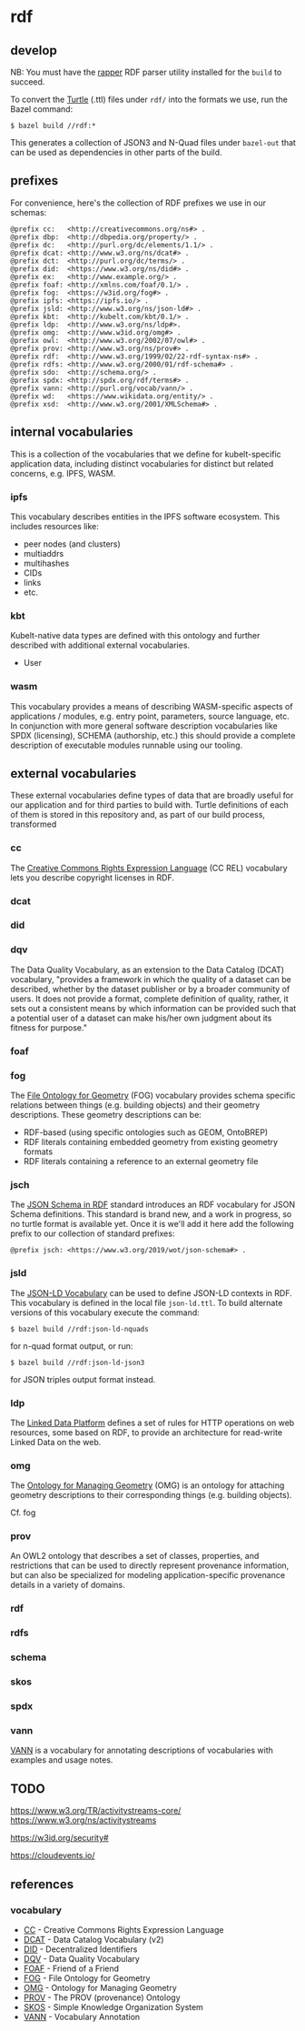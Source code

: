 # rdf

## develop

NB: You must have the [rapper](https://librdf.org/raptor/rapper.html) RDF parser utility installed for the `build` to succeed.

To convert the [Turtle](https://www.w3.org/TR/turtle/) (.ttl) files under `rdf/` into the formats we use, run the Bazel command:

```
$ bazel build //rdf:*
```

This generates a collection of JSON3 and N-Quad files under `bazel-out` that can be used as dependencies in other parts of the build.

## prefixes

For convenience, here's the collection of RDF prefixes we use in our schemas:

```
@prefix cc:   <http://creativecommons.org/ns#> .
@prefix dbp:  <http://dbpedia.org/property/> .
@prefix dc:   <http://purl.org/dc/elements/1.1/> .
@prefix dcat: <http://www.w3.org/ns/dcat#> .
@prefix dct:  <http://purl.org/dc/terms/> .
@prefix did:  <https://www.w3.org/ns/did#> .
@prefix ex:   <http://www.example.org/> .
@prefix foaf: <http://xmlns.com/foaf/0.1/> .
@prefix fog:  <https://w3id.org/fog#> .
@prefix ipfs: <https://ipfs.io/> .
@prefix jsld: <http://www.w3.org/ns/json-ld#> .
@prefix kbt:  <http://kubelt.com/kbt/0.1/> .
@prefix ldp:  <http://www.w3.org/ns/ldp#>.
@prefix omg:  <http://www.w3id.org/omg#> .
@prefix owl:  <http://www.w3.org/2002/07/owl#> .
@prefix prov: <http://www.w3.org/ns/prov#> .
@prefix rdf:  <http://www.w3.org/1999/02/22-rdf-syntax-ns#> .
@prefix rdfs: <http://www.w3.org/2000/01/rdf-schema#> .
@prefix sdo:  <http://schema.org/> .
@prefix spdx: <http://spdx.org/rdf/terms#> .
@prefix vann: <http://purl.org/vocab/vann/> .
@prefix wd:   <https://www.wikidata.org/entity/> .
@prefix xsd:  <http://www.w3.org/2001/XMLSchema#> .
```

## internal vocabularies

This is a collection of the vocabularies that we define for kubelt-specific application data, including distinct vocabularies for distinct but related concerns, e.g. IPFS, WASM.

### ipfs

This vocabulary describes entities in the IPFS software ecosystem. This includes resources like:

- peer nodes (and clusters)
- multiaddrs
- multihashes
- CIDs
- links
- etc.

### kbt

Kubelt-native data types are defined with this ontology and further described with additional external vocabularies.

- User

### wasm

This vocabulary provides a means of describing WASM-specific aspects of applications / modules, e.g. entry point, parameters, source language, etc. In conjunction with more general software description vocabularies like SPDX (licensing), SCHEMA (authorship, etc.) this should provide a complete description of executable modules runnable using our tooling.

## external vocabularies

These external vocabularies define types of data that are broadly useful for our application and for third parties to build with. Turtle definitions of each of them is stored in this repository and, as part of our build process, transformed

### cc

The [Creative Commons Rights Expression Language](https://creativecommons.org/ns) (CC REL) vocabulary lets you describe copyright licenses in RDF.

### dcat
### did
### dqv

The Data Quality Vocabulary, as an extension to the Data Catalog (DCAT) vocabulary, "provides a framework in which the quality of a dataset can be described, whether by the dataset publisher or by a broader community of users. It does not provide a format, complete definition of quality, rather, it sets out a consistent means by which information can be provided such that a potential user of a dataset can make his/her own judgment about its fitness for purpose."

### foaf

### fog

The [File Ontology for Geometry](https://mathib.github.io/fog-ontology/) (FOG) vocabulary provides schema specific relations between things (e.g. building objects) and their geometry descriptions. These geometry descriptions can be:
- RDF-based (using specific ontologies such as GEOM, OntoBREP)
- RDF literals containing embedded geometry from existing geometry formats
- RDF literals containing a reference to an external geometry file

### jsch

The [JSON Schema in RDF](https://www.w3.org/2019/wot/json-schema) standard introduces an RDF vocabulary for JSON Schema definitions. This standard is brand new, and a work in progress, so no turtle format is available yet. Once it is we'll add it here add the following prefix to our collection of standard prefixes:

```
@prefix jsch: <https://www.w3.org/2019/wot/json-schema#> .
```

### jsld

The [JSON-LD Vocabulary](https://www.w3.org/ns/json-ld) can be used to define JSON-LD contexts in RDF. This vocabulary is defined in the local file `json-ld.ttl`. To build alternate versions of this vocabulary execute the command:

```
$ bazel build //rdf:json-ld-nquads
```

for n-quad format output, or run:

```
$ bazel build //rdf:json-ld-json3
```

for JSON triples output format instead.

### ldp

The [Linked Data Platform](https://www.w3.org/TR/ldp/) defines a set of rules for HTTP operations on web resources, some based on RDF, to provide an architecture for read-write Linked Data on the web.

### omg

The [Ontology for Managing Geometry](https://www.projekt-scope.de/ontologies/omg/) (OMG) is an ontology for attaching geometry descriptions to their corresponding things (e.g. building objects).

Cf. fog

### prov

An OWL2 ontology that describes a set of classes, properties, and restrictions that can be used to directly represent provenance information, but can also be specialized for modeling application-specific provenance details in a variety of domains.

### rdf

### rdfs

### schema

### skos

### spdx

### vann

[VANN](https://vocab.org/vann/) is a vocabulary for annotating descriptions of vocabularies with examples and usage notes.

## TODO

https://www.w3.org/TR/activitystreams-core/
https://www.w3.org/ns/activitystreams

https://w3id.org/security#

https://cloudevents.io/

## references

### vocabulary

* [CC](https://creativecommons.org/ns) - Creative Commons Rights Expression Language
* [DCAT](https://www.w3.org/TR/vocab-dcat/) - Data Catalog Vocabulary (v2)
* [DID](https://www.w3.org/ns/did/) - Decentralized Identifiers
* [DQV](https://www.w3.org/TR/vocab-dqv/) - Data Quality Vocabulary
* [FOAF](http://xmlns.com/foaf/spec/) - Friend of a Friend
* [FOG](https://mathib.github.io/fog-ontology/) - File Ontology for Geometry
* [OMG](https://www.projekt-scope.de/ontologies/omg/) - Ontology for Managing Geometry
* [PROV](https://www.w3.org/TR/prov-o/) - The PROV (provenance) Ontology
* [SKOS](https://www.w3.org/TR/skos-reference/) -  Simple Knowledge Organization System
* [VANN](https://vocab.org/vann/) - Vocabulary Annotation
